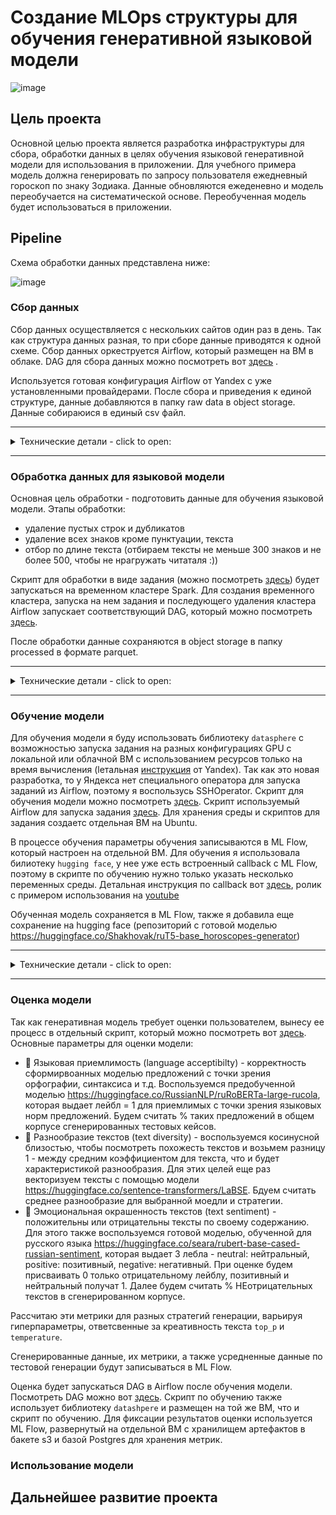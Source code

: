 # Создание MLOps структуры для обучения генеративной языковой модели

![image](https://github.com/shakhovak/MLOps_HW/assets/89096305/f11424c0-fa73-4e8e-9ca5-d6a8889fca1a)

## Цель проекта
Основной целью проекта является разработка инфраструктуры для сбора, обработки данных в целях обучения языковой генеративной модели для использования в приложении. Для учебного примера модель должна генерировать по запросу пользователя ежедневный гороскоп по знаку Зодиака. Данные обновляются ежеденевно и модель переобучается на систематической основе. Переобученная модель будет использоваться в приложении.

## Pipeline
Схема обработки данных представлена ниже:

![image](https://github.com/shakhovak/MLOps_HW/assets/89096305/afba4ee5-7302-4e80-8dad-d20c5667b8e7)


### Сбор данных
Сбор данных осуществляется с нескольких сайтов один раз в день. Так как структура данных разная, то при сборе данные приводятся к одной схеме. Сбор данных оркеструется Airflow, который размещен на ВМ в облаке. DAG для сбора данных можно посмотреть вот [здесь](https://github.com/shakhovak/MLOps_HW/blob/master/Fin_project/DAGs/DAG_data_collect.py) .

Используется готовая конфигурация Airflow от Yandex с уже установленными провайдерами. После сбора и приведения к единой структуре, данные добавляются в папку raw data в object storage. Данные собираюися в единый csv файл.

<hr>
<details>
  <summary>Технические детали - click to open:</summary>

В основе ВМ с установленной конфинурацией Apache Airflow 2.2.3. Основной используемый оператор ```PythonOperator```. Этот оператор уже есть в установленной конфигурации, поэтому дополнительных настроек не требуется.

Дполнительно нужно установить следующие библиотеки на ВМ:
```
  sudo python3 -m pip install pandas
  sudo python3 -m pip install BeautifulSoup4
  sudo python3 -m pip install lxml
  sudo python3 -m pip install s3fs
```
Для работы с бакетом s3 добавляем в переменные ключ и секрет от соответвующего бакета, где должны храниться собранные данные. Ключ и сектрет были сгенерированы в UI для сервисного аккаунта, который используется при создании ВМ с Airflow.

</details>
<hr>

### Обработка данных для языковой модели
Основная цель обработки - подготовить данные для обучения языковой модели. Этапы обработки:

- удаление пустых строк и дубликатов
- удаление всех знаков кроме пунктуации, текста
- отбор по длине текста (отбираем тексты не меньше 300 знаков и не более 500, чтобы не нрагружать читаталя :))

Скрипт для обработки в виде задания (можно посмотреть [здесь](https://github.com/shakhovak/MLOps_HW/blob/master/Fin_project/Scripts/data_process_pyspark.py)) будет запускаться на временном кластере Spark. Для создания временного кластера, запуска на нем задания и последующего удаления кластера Airflow запускает соответствующий DAG, который можно посмотреть [здесь](https://github.com/shakhovak/MLOps_HW/blob/master/Fin_project/DAGs/DAG_data_process.py). 

После обработки данные сохраняются в object storage в папку processed в формате parquet.

<hr>
<details>
  <summary>Технические детали - click to open:</summary>

В основе ВМ с установленной конфинурацией Apache Airflow 2.2.3. Скрипт для обработки данных находится в object storage в папке scripts. Для работы DAG требуется провайдер ```yandex```, который уже есть в предустановленной конфигурации, поэтому дополнительных настроек не требуется.

В переменные airflow нужно добавать:
- ключ и секрет к бакету, где храниться скрипт, данные
- публичный ssh-ключ для создания кластера pyspark
- авторизованный ssh ключ для сервисного аккаунта (при этом у аккаунта должны быть права на создания кластера ```mdb.dataproc.agent```, ```dataproc.agent```, ```dataproc.agent``` и на пользование облаком ```vpc.user```). Ключ создается в UI и сохраняется на ВМ, где развернут Airflow. Путь к ключу указывается в переменных Airflow.

В DAG используется операторы ```DataprocCreateClusterOperator```, ```DataprocCreatePysparkJobOperator```, ```DataprocDeleteClusterOperator```.

</details>
<hr>

### Обучение модели
Для обучения модели я буду использовать библиотеку ```datasphere``` с возможностью запуска задания на разных конфигурациях GPU с локальной или облачной ВМ с использованием ресурсов только на время вычисления (lетальная [инструкция](https://cloud.yandex.ru/ru/docs/datasphere/operations/projects/work-with-jobs) от Yandex). Так как это новая разработка, то у Яндекса нет специального оператора для запуска заданий из Airflow, поэтому я воспользусь SSHOperator.
Скрипт для обучения модели можно посмотреть [здесь](). Скрипт используемый Airflow для запуска задания [здесь](). Для хранения среды и скриптов для задания создаетс отдельная ВМ на Ubuntu.

В процессе обучения параметры обучения записываются в ML Flow, который настроен на отдельной ВМ. Для обучения я использовала билиотеку ```hugging face```, у нее уже есть встроенный callback с ML Flow, поэтому в скрипте по обучению нужно только указать несколько переменных среды. Детальная инструкция по callback вот [здесь](https://huggingface.co/docs/transformers/v4.38.2/en/main_classes/callback#transformers.integrations.MLflowCallback), ролик с примером использования на [youtube](https://www.youtube.com/watch?v=vmfaDZjeB4M&t=1s)

Обученная модель сохраняется в ML Flow, также я добавила еще сохранение на hugging face (репозиторий с готовой моделью https://huggingface.co/Shakhovak/ruT5-base_horoscopes-generator)

<hr>
<details>
  <summary>Технические детали - click to open:</summary>
  
В основе ВМ с установленной конфинурацией Ubuntu. После запуска нужно сделать апдейт и установить виртульаное окружение:
```
  sudo apt update
  python3 –version
  sudo apt-get install python3-pip
  sudo apt install python3.10-venv
  python3 -m venv <venv_name>
  source <venv_name>/bin/activate
```
Далее необхожима устновка yandex CLI + авторизация машины для достпуа к проекту с конфигурациями. Детально про создание CLI можно посмотреть [здесь](https://cloud.yandex.ru/ru/docs/cli/operations/install-cli#linux_1), а [здесь](https://cloud.yandex.ru/ru/docs/cli/operations/install-cli#linux_1) иструкция для настройки доступа ВМ к вычислительным ресурсам.

После авторизации нужно установить библиотеку datasphere, а также библиотеки для обучения модели. Все библиотеки собраны в соответсвующем файле requirements.txt
```
sudo python3 -m pip install datasphere
sudo pip install -r requirements.txt
```

Также на ВМ необходимо разместить (все файлы можно посмотреть в этой [папке]():
1. main.py - скрипт для обучения модели и загрузки ее в репозиторий
2. config.yaml - инструкция для запуска задания
3. requirements.txt - список библиотек для работы скрипта. Этот список будет использоваться datasphere для настройки окружения.

Для запуска задания с ВМ нужно добавить в Airflow SSH connection, где в качестве host указывается публичный ip ВМ, с которого будет запускаться задание.

![image](https://github.com/shakhovak/MLOps_HW/assets/89096305/67732f45-2452-471b-8975-bc2ab70be73e)

Так как я использовала уже развернутый на ВМ Airflow, то требовалось добавить список провайдеров. Для этого использовала команду ```pip install apache-airflow-providers-ssh``` для установки небходимых библиотек. После установки понадобилось перезагрузить базы данных командой ```airflow db reset```. Также потребовалось создать нового пользователя с правами admin.

</details>
<hr>

### Оценка модели
Так как генеративная модель требует оценки пользователем, вынесу ее процесс в отдельный скрипт, который можно посмотреть вот [здесь](). Основные параметры для оценки модели:

- :triangular_flag_on_post: Языковая приемлимость (language acceptibilty) - корректность сформирвоанных моделью предложений с точки зрения орфографии, синтаксиса и т.д. Воспользуемся предобученной моделью https://huggingface.co/RussianNLP/ruRoBERTa-large-rucola, которая выдает лейбл = 1 для приемлимых с точки зрения языковых норм предложений. Будем считать % таких предложений в общем корпусе сгенерированных тестовых кейсов.
- :triangular_flag_on_post: Разнообразие текстов (text diversity) - воспользуемся косинусной близостью, чтобы посмотреть похожесть текстов и возьмем разницу 1 - между средним коэффициентом для текста, что и будет характеристикой разнообразия. Для этих целей еще раз векторизуем тексты с помощью модели https://huggingface.co/sentence-transformers/LaBSE. Бдуем считать среднее разнообразие для выбранной моедли и стратегии.
- :triangular_flag_on_post: Эмоциональная окрашенность текстов (text sentiment) - положительны или отрицательны тексты по своему содержанию. Для этого также воспользуемся готовой моделью, обученной для русского языка https://huggingface.co/seara/rubert-base-cased-russian-sentiment, которая выдает 3 лебла - neutral: нейтральный, positive: позитивный, negative: негативный. При оценке будем присваивать 0 только отрицательному лейблу, позитивный и нейтральный получат 1. Далее будем считать % НЕотрицательных текстов в сгенерированном корпусе.

Рассчитаю эти метрики для разных стратегий генерации, варьируя гиперпараметры, ответсвенные за креативность текста ```top_p``` и ```temperature```.

Сгенерированные данные, их метрики, а также усредненные данные по тестовой генерации будут записываться в ML Flow.

Оценка будет запускаться DAG в Airflow после обучения модели. Посмотреть DAG можно вот [здесь](). Скрипт по обучению также использует библиотеку ```datashpere``` и размещен на той же ВМ, что и скрипт по обучению.
Для фиксации результатов оценки используется ML Flow, развернутый на отдельной ВМ с хранилищем артефактов в бакете s3 и базой Postgres для хранения метрик.

### Использование модели


## Дальнейшее развитие проекта
